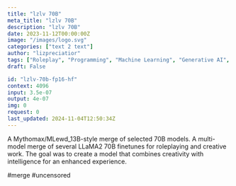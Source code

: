 ```yaml
---
title: "lzlv 70B"
meta_title: "lzlv 70B"
description: "lzlv 70B"
date: 2023-11-12T00:00:00Z
image: "/images/logo.svg"
categories: ["text 2 text"]
author: "lizpreciatior"
tags: ["Roleplay", "Programming", "Machine Learning", "Generative AI", "Chatbots"]
draft: False

id: "lzlv-70b-fp16-hf"
context: 4096
input: 3.5e-07
output: 4e-07
img: 0
request: 0
last_updated: 2024-11-04T12:50:34Z
---
```


A Mythomax/MLewd_13B-style merge of selected 70B models.
A multi-model merge of several LLaMA2 70B finetunes for roleplaying and creative work. The goal was to create a model that combines creativity with intelligence for an enhanced experience.

#merge #uncensored

